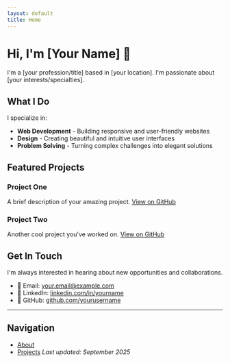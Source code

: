 ```yaml
---
layout: default
title: Home
---
```


# Hi, I'm [Your Name] 👋

I'm a [your profession/title] based in [your location]. I'm passionate about [your interests/specialties].

## What I Do

I specialize in:
- **Web Development** - Building responsive and user-friendly websites
- **Design** - Creating beautiful and intuitive user interfaces
- **Problem Solving** - Turning complex challenges into elegant solutions

## Featured Projects

### Project One
A brief description of your amazing project. [View on GitHub](https://github.com/yourusername/project)

### Project Two
Another cool project you've worked on. [View on GitHub](https://github.com/yourusername/project2)

## Get In Touch

I'm always interested in hearing about new opportunities and collaborations.

- 📧 Email: [your.email@example.com](mailto:your.email@example.com)
- 💼 LinkedIn: [linkedin.com/in/yourname](https://linkedin.com/in/yourname)
- 🐙 GitHub: [github.com/yourusername](https://github.com/yourusername)

---
## Navigation
- [About](about)
- [Projects](projects)
*Last updated: September 2025*

